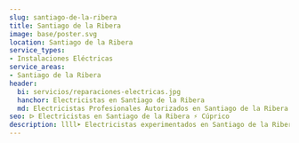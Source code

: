```yaml
---
slug: santiago-de-la-ribera
title: Santiago de la Ribera
image: base/poster.svg
location: Santiago de la Ribera
service_types:
- Instalaciones Eléctricas
service_areas:
- Santiago de la Ribera
header:
  bi: servicios/reparaciones-electricas.jpg
  hanchor: Electricistas en Santiago de la Ribera
  md: Electricistas Profesionales Autorizados en Santiago de la Ribera
seo: ᐅ Electricistas en Santiago de la Ribera ⚡️ Cúprico
description: llll➤ Electricistas experimentados en Santiago de la Ribera para todas tus necesidades eléctricas. Servicio rápido, eficaz y de confianza ✅ ¡Contáctanos!
---
```

